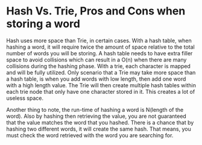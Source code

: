 # Hash Vs. Trie, Pros and Cons when storing a word
Hash uses more space than Trie, in certain cases. With a hash table, when hashing a word, it will require twice the amount of space relative to the total number of words you will be storing.
A hash table needs to have extra filler space to avoid collisions which can result in a O(n) when there are many collisions during the hashing phase. With a trie, each character is mapped and will be fully utilized. Only scenario that a Trie may take more space than a hash table, is when you add words with low length, then add one word with a high length value.
The Trie will then create multiple hash tables within each trie node that only have one character stored in it. This creates a lot of useless space.

Another thing to note, the run-time of hashing a word is N(length of the word). Also by hashing then retrieving the value, you are not guaranteed that the value matches the word that you hashed. There is a chance that by hashing two different words, it will create the same hash. That means, you must check the word retrieved with the word you are searching for.
